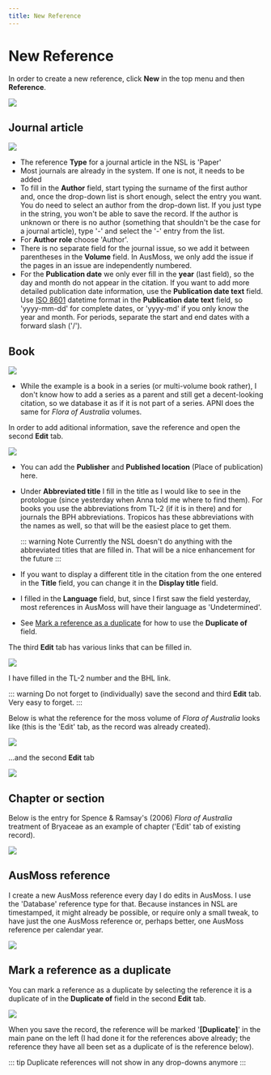 ```yaml
---
title: New Reference
---
```


# New Reference

In order to create a new reference, click **New** in the top menu and then **Reference**.

![](./assets/new-item-dropdown-1.jpg)

## Journal article
![](./assets/new-reference-1.png)

- The reference **Type** for a journal article in the NSL is 'Paper'
- Most journals are already in the system. If one is not, it needs to be added
- To fill in the **Author** field, start typing the surname of the first author and, once the drop-down list is short enough, select the entry you want. You do need to select an author from the drop-down list. If you just type in the string, you won't be able to save the record. If the author is unknown or there is no author (something that shouldn't be the case for a journal article), type '-' and select the '-' entry from the list.
- For **Author role** choose 'Author'.
- There is no separate field for the journal issue, so we add it between parentheses in the **Volume** field. In AusMoss, we only add the issue if the pages in an issue are independently numbered.
- For the **Publication date** we only ever fill in the **year** (last field), so the day and month do not appear in the citation. If you want to add more detailed publication date information, use the **Publication date text** field. Use [ISO 8601](https://en.wikipedia.org/wiki/ISO_8601) datetime format in the **Publication date text** field, so 'yyyy-mm-dd' for complete dates, or 'yyyy-md' if you only know the year and month. For periods, separate the start and end dates with a forward slash ('/').



## Book

![](./assets/new-reference-book.png)

- While the example is a book in a series (or multi-volume book rather), I don't know how to add a series as a parent and still get a decent-looking citation, so we database it as if it is not part of a series. APNI does the same for *Flora of Australia* volumes.

In order to add aditional information, save the reference and open the second **Edit** tab.

![](./assets/new-reference-book-2.png)

- You can add the **Publisher** and **Published location** (Place of publication) here.

- Under **Abbreviated title** I fill in the title as I would like to see in the protologue (since yesterday when Anna told me where to find them). For books you use the abbreviations from TL-2 (if it is in there) and for journals the BPH abbreviations. Tropicos has these abbreviations with the names as well, so that will be the easiest place to get them.

  ::: warning Note
  Currently the NSL doesn't do anything with the abbreviated titles that are filled in. That will be a nice enhancement for the future
  :::

- If you want to display a different title in the citation from the one entered in the **Title** field, you can change it in the **Display title** field.

- I filled in the **Language** field, but, since I first saw the field  yesterday, most references in AusMoss will have their language as 'Undetermined'.

- See [Mark a reference as a duplicate](#mark-a-reference-as-a-duplicate) for how to use the **Duplicate of** field.

The third **Edit** tab has various links that can be filled in.

![](./assets/new-reference-book-3.png)

I have filled in the TL-2 number and the BHL link.

::: warning
Do not forget to (individually) save the second and third **Edit** tab. Very easy to forget.
:::

Below is what the reference for the moss volume of *Flora of Australia* looks like (this is the 'Edit' tab, as the record was already created).

![](./assets/reference-flora-of-australia.png)

...and the second **Edit** tab

![](./assets/reference-flora-of-australia-2.png)


## Chapter or section

Below is the entry for Spence & Ramsay's (2006) *Flora of Australia* treatment of Bryaceae as an example of chapter ('Edit' tab of existing record).

![](./assets/reference-flora-of-australia-chapter.png)

## AusMoss reference

I create a new AusMoss reference every day I do edits in AusMoss. I use the 'Database' reference type for that. Because instances in NSL are timestamped, it might already be possible, or require only a small tweak, to have just the one AusMoss reference or, perhaps better, one AusMoss reference per calendar year.

![](./assets/new-reference-2.png)

## Mark a reference as a duplicate

You can mark a reference as a duplicate by selecting the reference it is a duplicate of in the **Duplicate of** field in the second **Edit** tab.

![](./assets/reference-duplicate-of-1.png)

When you save the record, the reference will be marked '**[Duplicate]**' in the main pane on the left (I had done it for the references above already; the reference they have all been set as a duplicate of is the reference below).

::: tip
Duplicate references will not show in any drop-downs anymore
:::